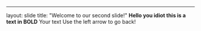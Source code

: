 
---
layout: slide
title: "Welcome to our second slide!"
**Hello you idiot this is a text in BOLD**
Your text
Use the left arrow to go back!
